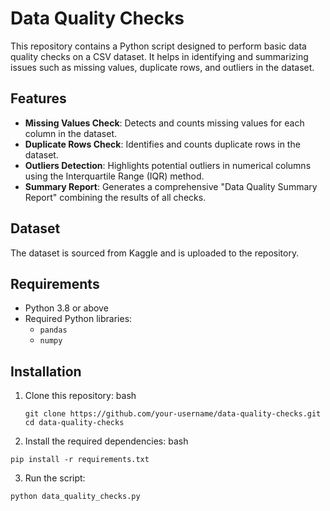 # Data Quality Checks

This repository contains a Python script designed to perform basic data quality checks on a CSV dataset. It helps in identifying and summarizing issues such as missing values, duplicate rows, and outliers in the dataset.

## Features

- **Missing Values Check**: Detects and counts missing values for each column in the dataset.
- **Duplicate Rows Check**: Identifies and counts duplicate rows in the dataset.
- **Outliers Detection**: Highlights potential outliers in numerical columns using the Interquartile Range (IQR) method.
- **Summary Report**: Generates a comprehensive "Data Quality Summary Report" combining the results of all checks.

## Dataset

The dataset is sourced from Kaggle and is uploaded to the repository.

## Requirements

- Python 3.8 or above
- Required Python libraries:
  - `pandas`
  - `numpy`

## Installation

1. Clone this repository:
   bash
   ```
   git clone https://github.com/your-username/data-quality-checks.git
   cd data-quality-checks
   ```
2. Install the required dependencies:
bash
```
pip install -r requirements.txt
```
3. Run the script:
```
python data_quality_checks.py
```
